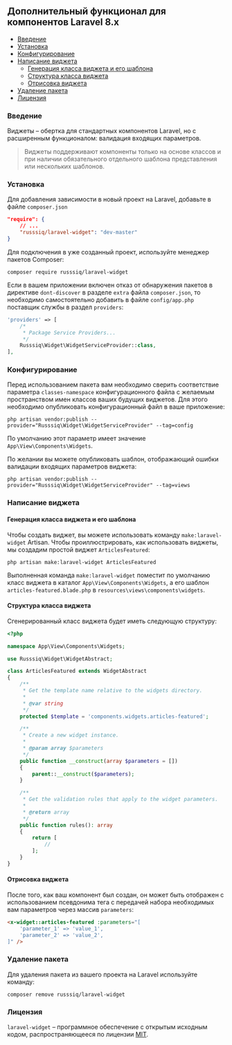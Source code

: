 ## Дополнительный функционал для компонентов Laravel 8.x

- [Введение](#introduction)
- [Установка](#installation)
- [Конфигурирование](#configuration)
- [Написание виджета](#writing-widget)
    - [Генерация класса виджета и его шаблона](#generating-widget)
    - [Структура класса виджета](#widget-structure)
    - [Отрисовка виджета](#rendering-widget)
- [Удаление пакета](#removing-package)
- [Лицензия](#license)

<a name="introduction"></a>
### Введение

Виджеты – обертка для стандартных компонентов Laravel, но с расширенным функционалом: валидация входящих параметров.

> Виджеты поддерживают компоненты только на основе классов и при наличии обязательного отдельного шаблона представления или нескольких шаблонов.

<a name="installation"></a>
### Установка

Для добавления зависимости в новый проект на Laravel, добавьте в файле `composer.json`

```json
"require": {
    // ...
    "russsiq/laravel-widget": "dev-master"
}
```

Для подключения в уже созданный проект, используйте менеджер пакетов Composer:

```console
composer require russsiq/laravel-widget
```

Если в вашем приложении включен отказ от обнаружения пакетов в директиве `dont-discover` в разделе `extra` файла `composer.json`, то необходимо самостоятельно добавить в файле `config/app.php` поставщик службы в раздел `providers`:

```php
'providers' => [
    /*
     * Package Service Providers...
     */
    Russsiq\Widget\WidgetServiceProvider::class,
],
```

<a name="configuration"></a>
### Конфигурирование

Перед использованием пакета вам необходимо сверить соответствие параметра `classes-namespace` конфигурационного файла с желаемым пространством имен классов ваших будущих виджетов. Для этого необходимо опубликовать конфигурационный файл в ваше приложение:

    php artisan vendor:publish --provider="Russsiq\Widget\WidgetServiceProvider" --tag=config

По умолчанию этот параметр имеет значение `App\View\Components\Widgets`.

По желании вы можете опубликовать шаблон, отображающий ошибки валидации входящих параметров виджета:

    php artisan vendor:publish --provider="Russsiq\Widget\WidgetServiceProvider" --tag=views

<a name="writing-widget"></a>
### Написание виджета

<a name="generating-widget"></a>
#### Генерация класса виджета и его шаблона

Чтобы создать виджет, вы можете использовать команду `make:laravel-widget` Artisan. Чтобы проиллюстрировать, как использовать виджеты, мы создадим простой виджет `ArticlesFeatured`:

    php artisan make:laravel-widget ArticlesFeatured

Выполненная команда `make:laravel-widget` поместит по умолчанию класс виджета в каталог `App\View\Components\Widgets`, а его шаблон `articles-featured.blade.php` в `resources\views\components\widgets`.

<a name="widget-structure"></a>
#### Структура класса виджета

Сгенерированный класс виджета будет иметь следующую структуру:

```php
<?php

namespace App\View\Components\Widgets;

use Russsiq\Widget\WidgetAbstract;

class ArticlesFeatured extends WidgetAbstract
{
    /**
     * Get the template name relative to the widgets directory.
     *
     * @var string
     */
    protected $template = 'components.widgets.articles-featured';

    /**
     * Create a new widget instance.
     *
     * @param array $parameters
     */
    public function __construct(array $parameters = [])
    {
        parent::__construct($parameters);
    }

    /**
     * Get the validation rules that apply to the widget parameters.
     *
     * @return array
     */
    public function rules(): array
    {
        return [
            //
        ];
    }
}
```

<a name="rendering-widget"></a>
#### Отрисовка виджета

После того, как ваш компонент был создан, он может быть отображен с использованием псевдонима тега c передачей набора необходимых вам параметров через массив `parameters`:

```html
<x-widget::articles-featured :parameters="[
    'parameter_1' => 'value_1',
    'parameter_2' => 'value_2',
]" />
```

<a name="removing-package"></a>
### Удаление пакета

Для удаления пакета из вашего проекта на Laravel используйте команду:

```console
composer remove russsiq/laravel-widget
```

<a name="license"></a>
### Лицензия

`laravel-widget` – программное обеспечение с открытым исходным кодом, распространяющееся по лицензии [MIT](LICENSE).

